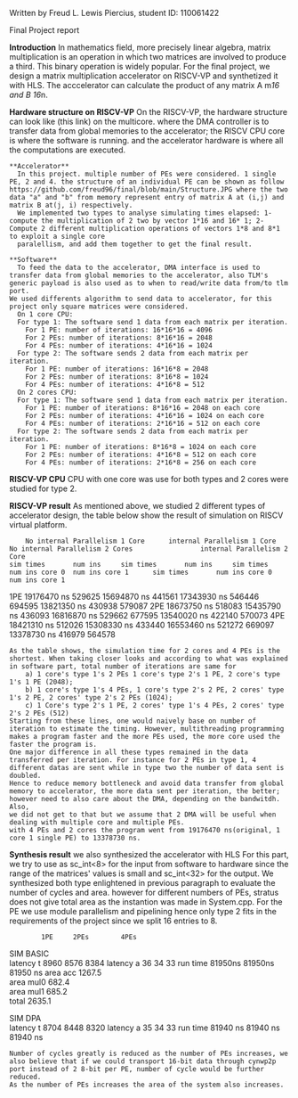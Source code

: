Written by Freud L. Lewis Piercius, student ID: 110061422

Final Project report

**Introduction**
    In mathematics field, more precisely linear algebra, matrix multiplication is an operation in which two matrices are involved to produce a third. This binary operation is widely popular. 
	For the final project, we design a matrix multiplication accelerator on RISCV-VP and synthetized it with HLS. The acccelerator can calculate the product of any matrix A m*16 and B 16*n. 
    
    
 **Hardware structure on RISCV-VP**
    On the RISCV-VP, the hardware structure can look like (this link) on the multicore. where the DMA controller is to transfer data from global memories to the accelerator; 
    the RISCV CPU core is where the software is running. and the accelerator hardware is where all the computations are executed. 
   
    **Accelerator**
      In this project. multiple number of PEs were considered. 1 single PE, 2 and 4. the structure of an individual PE can be shown as follow https://github.com/freud96/final/blob/main/Structure.JPG where the two data "a" and "b" from memory represent entry of matrix A at (i,j) and matrix B at(j, i) respectively.
      We implemented two types to analyse simulating times elapsed: 1- compute the multiplication of 2 two by vector 1*16 and 16* 1; 2- Compute 2 different multiplication operations of vectors 1*8 and 8*1 to exploit a single core 
      paralellism, and add them together to get the final result. 
      
    **Software**
      To feed the data to the accelerator, DMA interface is used to transfer data from global memories to the accelerator, also TLM's generic payload is also used as to when to read/write data from/to tlm port. 
	We used differents algorithm to send data to accelerator, for this project only square matrices were considered.
      On 1 core CPU:
      For type 1: The software send 1 data from each matrix per iteration.
        For 1 PE: number of iterations: 16*16*16 = 4096
        For 2 PEs: number of iterations: 8*16*16 = 2048
        For 4 PEs: number of iterations: 4*16*16 = 1024
      For type 2: The software sends 2 data from each matrix per iteration.
        For 1 PE: number of iterations: 16*16*8 = 2048
        For 2 PEs: number of iterations: 8*16*8 = 1024
        For 4 PEs: number of iterations: 4*16*8 = 512
      On 2 cores CPU:
      For type 1: The software send 1 data from each matrix per iteration.
        For 1 PE: number of iterations: 8*16*16 = 2048 on each core
        For 2 PEs: number of iterations: 4*16*16 = 1024 on each core
        For 4 PEs: number of iterations: 2*16*16 = 512 on each core
      For type 2: The software sends 2 data from each matrix per iteration.
        For 1 PE: number of iterations: 8*16*8 = 1024 on each core
        For 2 PEs: number of iterations: 4*16*8 = 512 on each core 
        For 4 PEs: number of iterations: 2*16*8 = 256 on each core
    
    
 **RISCV-VP CPU**
    CPU with one core was use for both types and 2 cores were studied for type 2.  
   
 
**RISCV-VP result**
    As mentioned above, we studied 2 different types of accelerator design, the table below show the result of simulation on RISCV virtual platform. 
    
    	No internal Parallelism 1 Core		internal Parallelism 1 Core		No internal Parallelism 2 Cores					internal Parallelism 2 Core				
	sim times		num ins		sim times		num ins		sim times		num ins core 0	num ins core 1		sim times		num ins core 0	num ins core 1
1PE	19176470 ns		529625		15694870 ns		441561		17343930 ns		546446		694595		 	13821350 ns		430938		579087
2PE	18673750 ns		518083		15435790 ns		436093		16816870 ns		529662		677595			13540020 ns		422140		570073
4PE	18421310 ns		512026		15308330 ns		433440		16553460 ns		521272		669097			13378730 ns		416979		564578


	As the table shows, the simulation time for 2 cores and 4 PEs is the shortest. When taking closer looks and according to what was explained in software part, total number of iterations are same for
		a) 1 core's type 1's 2 PEs 1 core's type 2's 1 PE, 2 core's type 1's 1 PE (2048); 
		b) 1 core's type 1's 4 PEs, 1 core's type 2's 2 PE, 2 cores' type 1's 2 PE, 2 cores' type 2's 2 PEs (1024);
		c) 1 Core's type 2's 1 PE, 2 cores' type 1's 4 PEs, 2 cores' type 2's 2 PEs (512)
	Starting from these lines, one would naively base on number of iteration to estimate the timing. However, multithreading programming makes a program faster and the more PEs used, the more core used the faster the program is.
	One major difference in all these types remained in the data transferred per iteration. For instance for 2 PEs in type 1, 4 different datas are sent while in type two the number of data sent is doubled.
	Hence to reduce memory bottleneck and avoid data transfer from global memory to accelerator, the more data sent per iteration, the better; however need to also care about the DMA, depending on the bandwitdh. Also,
	we did not get to that but we assume that 2 DMA will be useful when dealing with multiple core and multiple PEs.  
	with 4 PEs and 2 cores the program went from 19176470 ns(original, 1 core 1 single PE) to 13378730 ns.    


**Synthesis result**
   we also synthesized the accelerator with HLS
	For this part, we try to use as sc_int<8> for the input from software to hardware since the range of the matrices' values is small and sc_int<32> for the output. We synthesized both type enlightened in previous paragraph
	to evaluate the number of cycles and area. however for different numbers of PEs, stratus does not give total area as the instantion was made in System.cpp. For the PE we use module parallelism and pipelining hence only type 2
	fits in the requirements of the project since we split 16 entries to 8.  

			1PE		2PEs		4PEs
SIM BASIC			
latency t		8960		8576		8384
latency a		36		34		33
run time		81950ns		81950ns		81950 ns
area acc		1267.5		
area mul0		682.4		
area mul1		685.2		
total			2635.1		
				
				
SIM DPA				
latency t		8704		8448		8320
latency a		35		34		33
run time		81940 ns	81940 ns	81940 ns

	Number of cycles greatly is reduced as the number of PEs increases, we also believe that if we could transport 16-bit data through cynwp2p port instead of 2 8-bit per PE, number of cycle would be further reduced.
	As the number of PEs increases the area of the system also increases. 





    




